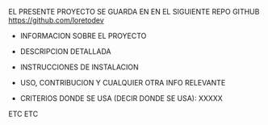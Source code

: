 EL PRESENTE PROYECTO SE GUARDA EN EN EL SIGUIENTE REPO GITHUB https://github.com/loretodev

- INFORMACION SOBRE EL PROYECTO
- DESCRIPCION DETALLADA
- INSTRUCCIONES DE INSTALACION
- USO, CONTRIBUCION Y CUALQUIER OTRA INFO RELEVANTE

- CRITERIOS DONDE SE USA (DECIR DONDE SE USA):
    XXXXX

ETC ETC
    
    

